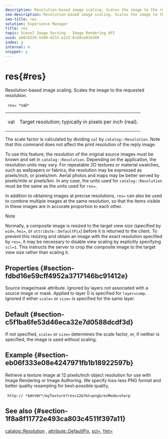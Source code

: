 ```yaml
---
description: Resolution-based image scaling. Scales the image to the requested resolution.
seo-description: Resolution-based image scaling. Scales the image to the requested resolution.
seo-title: res
solution: Experience Manager
title: res
topic: Scene7 Image Serving - Image Rendering API
uuid: ab0c8329-5d40-4233-a122-8cb8ca01b500
index: y
internal: n
snippet: y
---
```


# res{#res}

Resolution-based image scaling. Scales the image to the requested resolution.

 ` res= *`val`*`

<table id="simpletable_E69F3709266749C4A165C90FF18FF5AA"> 
 <tr class="strow"> 
  <td class="stentry"> <p> <span class="varname"> val </span> </p> </td> 
  <td class="stentry"> <p>Target resolution; typically in pixels per inch (real). </p> </td> 
 </tr> 
</table>

The scale factor is calculated by dividing *`val`* by `catalog::Resolution`. Note that this command does not affect the print resolution of the reply image.

To use this feature, the resolution of the original source images must be known and set in `catalog::Resolution`. Depending on the application, the resolution units may vary. For repeatable 2D textures or material swatches, such as wallpapers or fabrics, the resolution may be expressed as pixels/inch, or pixels/mm. Aerial photos and maps may be better served by pixels/mile or pixels/km. In any case, the units used for `catalog::Resolution` must be the same as the units used for `res=`.

In addition to obtaining images at precise resolutions, `res=` can also be used to combine multiple images at the same resolution, so that the items visible in these images are in accurate proportion to each other.

>[!NOTE]
>
>Normally, a composite image is resized to the target view size (specified by `wid=`, `hei=`, or `attribute::DefaultPix`) before it is returned to the client. To prevent this resizing and obtain an image with the exact resolution specified by `res=`, it may be necessary to disable view scaling by explicitly specifying `scl=1`. This instructs the server to crop the composite image to the target view size rather than scaling it.

## Properties {#section-fdbd16e59cff4952a3717146bc91412e}

Source image/mask attribute. Ignored by layers not associated with a source image or mask. Applied to layer 0 is specified for `layer=comp`. Ignored if either `scale=` or `size=` is specified for the same layer.

## Default {#section-c5f1ba6fe53d46eca32e7d0588dcdf3d}

If not specified, `scale=` or `size=` determines the scale factor, or, if neither is specified, the image is used without scaling.

## Example {#section-eb06f333e08e4247971fb1b18922597b}

Retrieve a texture image at 12 pixels/inch object resolution for use with Image Rendering or Image Authoring. We specify loss-less PNG format and better quality resampling for best-possible quality,

` http:// *`server`*/myTexture?res=12&fmt=png&resMode=sharp`

## See also {#section-1f8a8f11772e493ca803c4511f397a11}

[catalog::Resolution](../../../../../is-api/image-catalog/image-serving-api-ref/c-image-catalog-reference/c-image-svg-data-reference/c-image-data-reference/r-resolution-cat.md#reference-de489f5f36b64bd0831749546f8728e1) , [attribute::DefaultPix](../../../../../is-api/image-catalog/image-serving-api-ref/c-image-catalog-reference/c-attributes-reference/r-defaultpix.md#reference-996b2c22b30f4fd9b970c84063306df1), [scl=](../../../../../is-api/http-ref/image-serving-api-ref/c-http-protocol-reference/c-command-reference/r-scl.md#reference-b2a74e493d0d407e98fe350551ba3fcc), [fmt=](../../../../../is-api/http-ref/image-serving-api-ref/c-http-protocol-reference/c-command-reference/r-is-http-fmt.md#reference-cdf10043423b45ba9fe15157fb3ae37a) 
